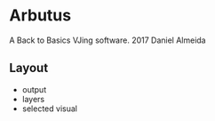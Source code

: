 # Arbutus 

A Back to Basics VJing software.
2017 Daniel Almeida


## Layout

- output
- layers
- selected visual
